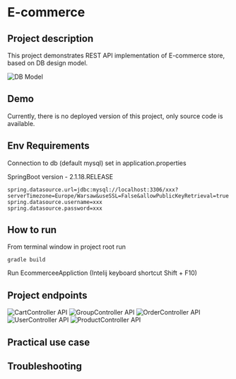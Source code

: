 # E-commerce

## Project description

This project demonstrates REST API implementation of E-commerce store, based on DB design model.

![DB Model](https://github.com/piotr-grosicki/project-jdp-2107-01/blob/main/src/main/resources/images/models.png)

## Demo

Currently, there is no deployed version of this project, only source code is available.   

## Env Requirements

Connection to db (default mysql) set in application.properties

SpringBoot version - 2.1.18.RELEASE

```
spring.datasource.url=jdbc:mysql://localhost:3306/xxx?serverTimezone=Europe/Warsaw&useSSL=False&allowPublicKeyRetrieval=true
spring.datasource.username=xxx
spring.datasource.password=xxx 
```

## How to run

From terminal window in project root run
```
gradle build
```
Run EcommerceeAppliction (Intelij keyboard shortcut Shift + F10)

## Project endpoints

![CartController API](https://github.com/piotr-grosicki/project-jdp-2107-01/blob/main/src/main/resources/images/cart-controller.png)
![GroupController API](https://github.com/piotr-grosicki/project-jdp-2107-01/blob/main/src/main/resources/images/group-controller.png)
![OrderController API](https://github.com/piotr-grosicki/project-jdp-2107-01/blob/main/src/main/resources/images/order-controller.png)
![UserController API](https://github.com/piotr-grosicki/project-jdp-2107-01/blob/main/src/main/resources/images/user-controller.png)
![ProductController API](https://github.com/piotr-grosicki/project-jdp-2107-01/blob/main/src/main/resources/images/product-controller.png)


## Practical use case

## Troubleshooting